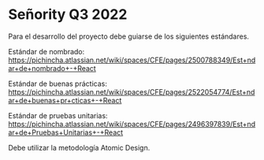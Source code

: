 # Señority Q3 2022

Para el desarrollo del proyecto debe guiarse de los siguientes estándares.


Estándar de nombrado: https://pichincha.atlassian.net/wiki/spaces/CFE/pages/2500788349/Est+ndar+de+nombrado+-+React

Estándar de buenas prácticas: https://pichincha.atlassian.net/wiki/spaces/CFE/pages/2522054774/Est+ndar+de+buenas+pr+cticas+-+React

Estándar de pruebas unitarias: https://pichincha.atlassian.net/wiki/spaces/CFE/pages/2496397839/Est+ndar+de+Pruebas+Unitarias+-+React

Debe utilizar la metodología Atomic Design.
